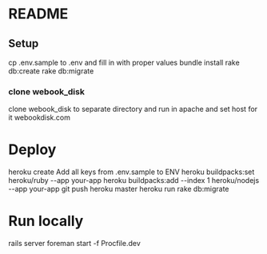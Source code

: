 # README

## Setup 
cp .env.sample to .env and fill in with proper values
bundle install
rake db:create
rake db:migrate

### clone webook_disk
clone webook_disk to separate directory and run in apache and set host for it webookdisk.com

# Deploy
heroku create
Add all keys from .env.sample to ENV
heroku buildpacks:set heroku/ruby --app your-app
heroku buildpacks:add --index 1 heroku/nodejs --app your-app
git push heroku master
heroku run rake db:migrate

# Run locally
rails server
foreman start -f Procfile.dev